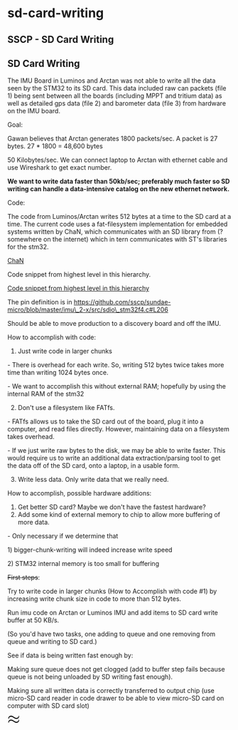 # sd-card-writing

## SSCP - SD Card Writing

## SD Card Writing

The IMU Board in Luminos and Arctan was not able to write all the data seen by the STM32 to its SD card.  This data included raw can packets (file 1) being sent between all the boards (including MPPT and tritium data) as well as detailed gps data (file 2) and barometer data (file 3) from hardware on the IMU board.

Goal:

Gawan believes that Arctan generates 1800 packets/sec.  A packet is 27 bytes.  27 \* 1800 = 48,600 bytes&#x20;

&#x20;50 Kilobytes/sec.  We can connect laptop to Arctan with ethernet cable and use Wireshark to get exact number.

**We want to write data faster than 50kb/sec; preferably much faster so SD writing can handle a data-intensive catalog on the new ethernet network.**

Code:

The code from Luminos/Arctan writes 512 bytes at a time to the SD card at a time.  The current code uses a fat-filesystem implementation for embedded systems written by ChaN, which communicates with an SD library from (?somewhere on the internet) which in tern communicates with ST's libraries for the stm32. &#x20;

[ChaN](http://elm-chan.org/fsw/ff/00index_e.html)

Code snippet from highest level in this hierarchy.

[Code snippet from highest level in this hierarchy](https://github.com/sscp/sundae-micro/blob/master/software-micro/imu_2-x/src/main.c#L254)

The pin definition is in https://github.com/sscp/sundae-micro/blob/master/imu\_2-x/src/sdio\_stm32f4.c#L206

Should be able to move production to a discovery board and off the IMU.

How to accomplish with code:

1. Just write code in larger chunks

&#x20;   \- There is overhead for each write.  So, writing 512 bytes twice takes more time than writing 1024 bytes once.

&#x20;   \- We want to accomplish this without external RAM; hopefully by using the internal RAM of the stm32

2. Don't use a filesystem like FATfs.

&#x20;   \- FATfs allows us to take the SD card out of the board, plug it into a computer, and read files directly.  However, maintaining data on a filesystem takes overhead.

&#x20;   \- If we just write raw bytes to the disk, we may be able to write faster.  This would require us to write an additional data extraction/parsing tool to get the data off of the SD card, onto a laptop, in a usable form.

3. Write less data.  Only write data that we really need.

How to accomplish, possible hardware additions:

1. Get better SD card?  Maybe we don't have the fastest hardware?
2. Add some kind of external memory to chip to allow more buffering of more data.

&#x20;   \- Only necessary if we determine that&#x20;

&#x20;           1\) bigger-chunk-writing will indeed increase write speed

&#x20;           2\) STM32 internal memory is too small for buffering

~~First steps~~:

Try to write code in larger chunks (How to Accomplish with code #1) by increasing write chunk size in code to more than 512 bytes.

Run imu code on Arctan or Luminos IMU and add items to SD card write buffer at 50 KB/s.

(So you'd have two tasks, one adding to queue and one removing from queue and writing to SD card.)

See if data is being written fast enough by:

&#x20;   Making sure queue does not get clogged (add to buffer step fails because queue is not being unloaded by SD writing fast enough).

&#x20;   Making sure all written data is correctly transferred to output chip (use micro-SD card reader in code drawer to be able to view micro-SD card on computer with SD card slot)

![](../../../../../assets/image_48de49a0d4.png)
